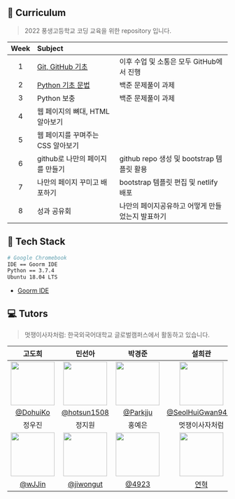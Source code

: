 ## :book: Curriculum

> 2022 풍생고등학교 코딩 교육을 위한 repository 입니다.

|Week|Subject||
|:---:|:---|:---|
|1|[Git, GitHub 기초](https://drive.google.com/file/d/1hKBfik2nzzVlNw4Tovsy1nXbtEfp1DHj/view?usp=sharing)|이후 수업 및 소통은 모두 GitHub에서 진행|
|2|[Python 기초 문법](https://github.com/hufslion10th/ps-high/blob/main/풍생고/풍생고_파이썬기초.pptx)|백준 문제풀이 과제|
|3|Python 보충|백준 문제풀이 과제|
|4|웹 페이지의 뼈대, HTML 알아보기||
|5|웹 페이지를 꾸며주는 CSS 알아보기 ||
|6|github로 나만의 페이지를 만들기|github repo 생성 및 bootstrap 템플릿 활용|
|7|나만의 페이지 꾸미고 배포하기|bootstrap 템플릿 편집 및 netlify 배포|
|8|성과 공유회|나만의 페이지공유하고 어떻게 만들었는지 발표하기|

## :nut_and_bolt: Tech Stack

```bash
# Google Chromebook
IDE == Goorm IDE
Python == 3.7.4
Ubuntu 18.04 LTS
```
- [Goorm IDE](https://ide.goorm.io)


## :computer: Tutors

> 멋쟁이사자처럼: 한국외국어대학교 글로벌캠퍼스에서 활동하고 있습니다.

|고도희|민선아|박경준|설희관|
|:---:|:---:|:---:|:---:|
|<img src="https://avatars.githubusercontent.com/u/81297662?v=4" height=100/>|<img src="https://avatars.githubusercontent.com/u/60880176?v=4" height=100/>|<img src="https://avatars.githubusercontent.com/u/75518683?v=4" height=100/>|<img src="https://avatars.githubusercontent.com/u/67581495?v=4" height=100/>|
|[@DohuiKo](https://github.com/DohuiKo)|[@hotsun1508](https://github.com/hotsun1508)|[@Parkjju](https://github.com/Parkjju)|[@SeolHuiGwan9478](https://github.com/SeolHuiGwan9478)|
|정우진|정지원|홍예은|멋쟁이사자처럼|
|<img src="https://avatars.githubusercontent.com/u/81296203?v=4" height=100/>|<img src="https://avatars.githubusercontent.com/u/79279500?v=4" height=100/>|<img src="https://avatars.githubusercontent.com/u/60145951?v=4" height=100/>|<a href="https://github.com/hufslion10th"> <img src="https://user-images.githubusercontent.com/60145951/158914541-46bae0c2-28f7-46d7-80f4-6a7cb3e15579.png" height=100/> </a>
|[@wJJin](https://github.com/wJJin)|[@jiwongut](https://github.com/jiwongut)|[@4923](https://github.com/4923)|[연혁](https://www.notion.so/hufsglobal/HUFS-LIKELION-550e654a2c254ed1bf8aecb62d552a75)|

